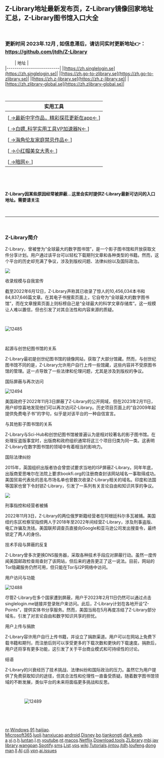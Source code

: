
## Z-Library地址最新发布页，Z-Library镜像回家地址汇总，Z-Library图书馆入口大全

&nbsp;&nbsp;&nbsp;&nbsp;&nbsp;&nbsp;&nbsp;

###  更新时间 2023年.12月 , 如信息滞后，请访问实时更新地址👉： https://github.com/jtdh/Z-Library

&nbsp;&nbsp;&nbsp;&nbsp;&nbsp;&nbsp;&nbsp;
| 地址                      |                                
|---------------------------|
|[https://zh.singlelogin.se](https://zh.singlelogin.se)|
|[https://zh.go-to-zlibrary.se](https://zh.go-to-zlibrary.se)|
|[https://zh.z-library.se](https://zh.z-library.se)|
|[https://zh.zlibrary-global.se](https://zh.zlibrary-global.se)|

&nbsp;&nbsp;&nbsp;&nbsp;&nbsp;&nbsp;&nbsp;

| 实用工具                      |                                
|---------------------------|
   |                                      |
| [[ →最新中字作品，精彩探花更新在app← ](https://8dafsdgwthyhgnfggdhdfgdfsghg.chagbt-ai.top/1FfBB4WD5CFfgn5229WfoneMBKWAK7hwcQwP33GQ5c4pVjAM7EaYBRw4FJ8JMcKRAJFtCDKfrj9yzgYAHr5C4E3s)]
   |                                      |
| [[ →白嫖_科学实用工具VP加速器N← ](https://github.com/follow666/tian_kong_ti/blob/main/README.md)] | 
   |                                      |
| [[ →海角伦友家庭禁忌作品← ](https://8dafsdgwthyhgnfggdhdfgdfsghg.chagbt-ai.top/3jUsD4NDDUtcFBL86ZwEatjvFYQhLUGyp7WzXxxzHTSNfyoCt4SJ7bxGd5Fbb9hfpsAQVzpBwqCgBAXP5AkfLVyS)]      | 
   |                                      |
| [[ →小红帽美女大秀← ](https://8dafsdgwthyhgnfggdhdfgdfsghg.chagbt-ai.top/2U3UxjEXDNCF7ReDADu3MNunpLjhC7tQJuAZM4ky8Z9nMU68RMA4jBDgwNhdW7rMA8DEAar8fTpuZS4hRTv6pDv6)]            |
   |                                      |
| [[ →暗网← ](https://github.com/follow666/dark_web/blob/main/README.md)]                   |

&nbsp;&nbsp;&nbsp;&nbsp;&nbsp;&nbsp;&nbsp;


&nbsp;&nbsp;&nbsp;&nbsp;

**Z-Library因某些原因经常被屏蔽...这里会实时提供Z-Library最新可访问的入口地址。需要请关注**

&nbsp;&nbsp;&nbsp;&nbsp;&nbsp;&nbsp;&nbsp;

***
&nbsp;&nbsp;&nbsp;&nbsp;&nbsp;&nbsp;&nbsp;
### Z-Library简介

Z-Library，曾被誉为“全球最大的数字图书馆”，是一个影子图书馆和开放获取文件分享计划。用户通过该平台可以轻松下载期刊文章和各种类型的书籍。然而，这个平台的历史却充满了争议，涉及到版权问题、法律纠纷以及国际政治。

![](https://github.com/jtdh/Z-Library/assets/99425739/d7cb7a21-770d-4648-a365-27a028c9cec9)


收录规模与自我宣传

截至2022年6月12日，Z-Library声称其已收录了惊人的10,456,034本书和84,837,646篇文章。在其电子书搜索页面上，它自夸为“全球最大的数字图书馆”，而在文章搜索页面上则标榜自己是“全球最大的科学文章存储库”。这一规模让人难以置信，但也引发了对其合法性和内容来源的质疑。

&nbsp;&nbsp;&nbsp;&nbsp;&nbsp;&nbsp;&nbsp;

![12485](https://github.com/jtdh/Z-Library/assets/99425739/7ccd8e26-911a-4995-91ba-3b660563311c)


&nbsp;&nbsp;&nbsp;&nbsp;&nbsp;&nbsp;&nbsp;

起源与创世纪图书馆的关系

Z-Library最初是创世纪图书馆的镜像网站，获取了大部分馆藏。然而，与创世纪图书馆不同的是，Z-Library允许用户自行上传一些馆藏，这些内容并不受原图书馆的管理。这一点导致了一些法律和伦理问题，尤其是涉及到版权的争议。

国际屏蔽与再次访问

![12494](https://github.com/jtdh/Z-Library/assets/99425739/fda97051-51f1-4ba9-8659-0427319e627b)


美国政府于2022年11月3日屏蔽了Z-Library的公开网域，但在2023年2月11日，用户却惊喜地发现他们可以再次访问Z-Library。历史项目页面上的“自2009年起提供免费电子书”的字句，似乎是对该平台的一种自信宣言。

与其他影子图书馆的关系

Z-Library与Sci-Hub和创世纪图书馆被普遍认为是相对较著名的影子图书馆。在处理反盗版事宜时，出版商和政府组织通常将这三个项目归类为同一类。这表明Z-Library在数字图书馆的领域中有着相当的影响力。

国际法律纠纷

2015年，英国组织出版者协会曾尝试要求当地的ISP屏蔽Z-Library。同年年底，出版商爱思唯尔在法院上要求bookfi.org的注册商查封该网站域名一事取得成功。美国贸易代表处的恶名市场名单也曾数次收录Z-Library相关的域名。印度和法国等国家也曾下令封锁Z-Library，引发了一系列有关言论自由和知识共享的争议。


![](https://github.com/jtdh/Z-Library/assets/99425739/61975323-7a3c-4dbb-92a4-aaa1d420b2f6)


刑事指控和经营者被捕

2022年11月3日，Z-Library的两位俄罗斯籍经营者在阿根廷科尔多瓦被捕。美国纽约东区检察官指控两人于2018年至2022年间经营Z-Library，涉及刑事盗版、电汇诈骗及洗钱。美国联邦调查员直接向Google和亚马逊公司发出搜查令，最终锁定了两人的身份。

技术手段与屏蔽的反复

Z-Library曾多次更换DNS服务器，采取各种技术手段应对屏蔽行动。虽然一度传闻美国邮政检查局查封了该网站，但后来的通告更正了这一说法。目前，网站的Tor隐藏服务仍然可用，但只能在Tor与I2P网络中访问。

用户访问与功能

![12488](https://github.com/jtdh/Z-Library/assets/99425739/9f3360da-0d34-453e-86de-1c622ef54052)


尽管Z-Library在多个国家遭到屏蔽，用户于2023年2月11日仍然可以通过点击singlelogin.me链接并登录账户来访问。此后，Z-Library计划在各地开设“Z-Points”，提供实体书分享服务。然而，美国当局在5月再度冻结了Z-Library部分域名，引发了对言论自由和数字知识共享的担忧。

用户上传与捐款

Z-Library容许用户自行上传书籍，并设立了捐款渠道。用户可以在网站上免费下载书籍和期刊，而注册后则可以享受更多的下载次数和更快的下载速度。捐款后，用户还将享有更多功能，这引发了关于平台商业模式和可持续性的讨论。

结语

Z-Library的兴衰经历了技术挑战、法律纠纷和国际政治的压力。虽然它为用户提供了免费获取知识的途径，但其合法性和伦理性一直备受质疑。随着数字图书馆领域的不断发展，类似平台的未来将面临更多挑战和反思。

 &nbsp;&nbsp;&nbsp;&nbsp; &nbsp;&nbsp;&nbsp;&nbsp; &nbsp;&nbsp;&nbsp;&nbsp; &nbsp;&nbsp;&nbsp;

&nbsp;&nbsp;&nbsp;&nbsp;&nbsp;&nbsp;&nbsp;
&nbsp;&nbsp;&nbsp;&nbsp;&nbsp;&nbsp;&nbsp;
![12489](https://github.com/jtdh/Z-Library/assets/99425739/14b5c6c8-1ce3-499b-b4a5-cf888eec3e82)







&nbsp;&nbsp;&nbsp;&nbsp;&nbsp;&nbsp;&nbsp;

&nbsp;&nbsp;&nbsp;&nbsp;&nbsp;&nbsp;&nbsp;

[nr](https://github.com/follow666/nr/blob/main/README.md).[Windows](https://github.com/jtdh/Windows/blob/main/README.md).[91](https://github.com/follow666/91app_download/blob/main/README.md).[haijiao](https://github.com/follow666/hai_jiao_she_qu/blob/main/README.md). [Microsoft365](https://github.com/jtdh/Microsoft365/blob/main/README.md).[luoli](https://github.com/follow666/luoli/blob/main/README.md).[hanxiucao](https://github.com/follow666/hanxiucao/blob/main/README.md).[android](https://github.com/jtdh/android/blob/main/README.md).[Disney](https://github.com/jtdh/Disney/blob/main/README.md).[bo](https://github.com/follow666/zhi_bo_app/blob/main/README.md).[tiankongti](https://github.com/follow666/tian_kong_ti/blob/main/README.md).[dark.web](https://github.com/follow666/dark_web/blob/main/README.md). [a](https://github.com/appmark123/actress/blob/main/README.md).[yi](https://github.com/follow666/yi/blob/main/README.md).[n](https://github.com/jtdh/new/blob/main/README.md).[h](https://hlxijue.com/).[luntan](https://github.com/follow666/luntan/blob/main/README.md).[l](https://github.com/jtdh/l/blob/main/README.md).[m](https://github.com/appmark123/actress/tree/main/main).[youtube](https://github.com/jtdh/youtube/blob/main/README.md).[nt](https://github.com/follow666/nt/blob/main/README.md).[macos](https://github.com/jtdh/macos/blob/main/README.md).[Netflix](https://github.com/jtdh/Netflix/blob/main/README.md).[Download.tools](https://github.com/jtdh/Download-tools/blob/main/README.md).[ZLibrary](https://github.com/jtdh/Z-Library/blob/main/README.md).[m](https://github.com/appmark123/actress/tree/main/md)[bi](https://github.com/follow666/bilibili/blob/main/README.md).[javlibrary](https://github.com/follow666/javlib.com_javlibrary.com/blob/main/README.md).[wangpan](https://github.com/jtdh/wangpan/blob/main/README.md).[Spotify](https://github.com/jtdh/Spotify/blob/main/README.md).[sms](https://github.com/jtdh/sms/blob/main/README.md).[List](https://github.com/jtdh/Movie-Recommendation-List/wiki).[vps](https://github.com/jtdh/vps/blob/main/README.md).[wiki](https://github.com/jtdh/vps/wiki).[Tutorials](https://github.com/jtdh/Online-Web-Tutorials/wiki).[jintou]( https://jintou.gitbook.io).[jtdh](https://github.com/jtdh/jtdh/blob/main/README.md).[loufeng](https://github.com/follow666/loufeng/blob/main/README.md).[dongman](https://github.com/jtdh/dongman/blob/main/README.md).[ll](https://github.com/jtdh/ll/blob/main/README.md).[AI](https://github.com/jtdh/AI/blob/main/README.md).[cili](https://github.com/jtdh/cili/blob/main/README.md).[vpn]( https://github.com/follow666/vpn/blob/main/README.md).[ai.issues](https://github.com/jtdh/AI/issues/)





